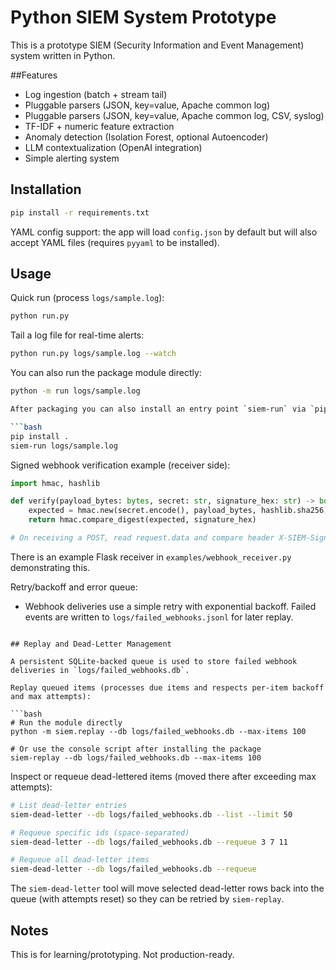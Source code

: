 # Python SIEM System Prototype

This is a prototype SIEM (Security Information and Event Management) system written in Python.

##Features
- Log ingestion (batch + stream tail)
- Pluggable parsers (JSON, key=value, Apache common log)
- Pluggable parsers (JSON, key=value, Apache common log, CSV, syslog)
- TF-IDF + numeric feature extraction
- Anomaly detection (Isolation Forest, optional Autoencoder)
- LLM contextualization (OpenAI integration)
- Simple alerting system

## Installation

```bash
pip install -r requirements.txt
```

YAML config support: the app will load `config.json` by default but will also
accept YAML files (requires `pyyaml` to be installed).

## Usage

Quick run (process `logs/sample.log`):
```bash
python run.py
```

Tail a log file for real-time alerts:
```bash
python run.py logs/sample.log --watch
```

You can also run the package module directly:
```bash
python -m run logs/sample.log

After packaging you can also install an entry point `siem-run` via `pip`:

```bash
pip install .
siem-run logs/sample.log
```

Signed webhook verification example (receiver side):
```python
import hmac, hashlib

def verify(payload_bytes: bytes, secret: str, signature_hex: str) -> bool:
	expected = hmac.new(secret.encode(), payload_bytes, hashlib.sha256).hexdigest()
	return hmac.compare_digest(expected, signature_hex)

# On receiving a POST, read request.data and compare header X-SIEM-Signature
```

There is an example Flask receiver in `examples/webhook_receiver.py` demonstrating this.

Retry/backoff and error queue:
- Webhook deliveries use a simple retry with exponential backoff. Failed events are written to `logs/failed_webhooks.jsonl` for later replay.
```

## Replay and Dead-Letter Management

A persistent SQLite-backed queue is used to store failed webhook deliveries in `logs/failed_webhooks.db`.

Replay queued items (processes due items and respects per-item backoff and max attempts):

```bash
# Run the module directly
python -m siem.replay --db logs/failed_webhooks.db --max-items 100

# Or use the console script after installing the package
siem-replay --db logs/failed_webhooks.db --max-items 100
```

Inspect or requeue dead-lettered items (moved there after exceeding max attempts):

```bash
# List dead-letter entries
siem-dead-letter --db logs/failed_webhooks.db --list --limit 50

# Requeue specific ids (space-separated)
siem-dead-letter --db logs/failed_webhooks.db --requeue 3 7 11

# Requeue all dead-letter items
siem-dead-letter --db logs/failed_webhooks.db --requeue
```

The `siem-dead-letter` tool will move selected dead-letter rows back into the queue (with attempts reset) so they can be retried by `siem-replay`.


## Notes
This is for learning/prototyping. Not production-ready.
